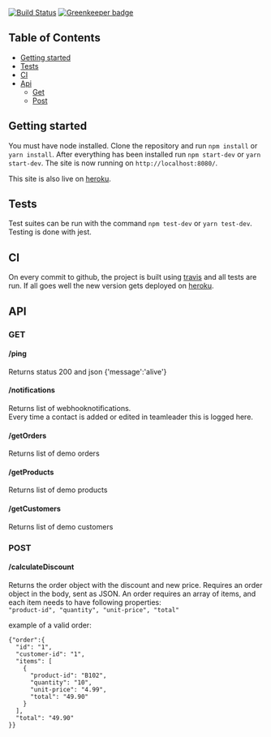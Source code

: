 [![Build Status](https://travis-ci.org/ThomasAndrewMacLean/Teamleader-api.svg?branch=master)](https://travis-ci.org/ThomasAndrewMacLean/Teamleader-api) [![Greenkeeper badge](https://badges.greenkeeper.io/ThomasAndrewMacLean/Teamleader-api.svg)](https://greenkeeper.io/)

## Table of Contents

- [Getting started](#getting-started)
- [Tests](#tests)
- [CI](#ci)
- [Api](#api)
  - [Get](#get)
  - [Post](#post)

## Getting started

You must have node installed. Clone the repository and run `npm install` or `yarn install`.
After everything has been installed run `npm start-dev` or `yarn start-dev`. The site is now running on `http://localhost:8080/`.

This site is also live on [heroku](https://nameless-citadel-45339.herokuapp.com/).

## Tests

Test suites can be run with the command `npm test-dev` or `yarn test-dev`. Testing is done with jest. 

## CI

On every commit to github, the project is built using [travis](https://travis-ci.org/ThomasAndrewMacLean/Teamleader-api) and all tests are run. If all goes well the new version gets deployed on [heroku](https://nameless-citadel-45339.herokuapp.com/).

## API

### GET

#### /ping
Returns status 200 and json {'message':'alive'}

#### /notifications
Returns list of webhooknotifications.  
Every time a contact is added or edited in teamleader this is logged here.

#### /getOrders
Returns list of demo orders

#### /getProducts
Returns list of demo products

#### /getCustomers
Returns list of demo customers

### POST

#### /calculateDiscount
Returns the order object with the discount and new price.
Requires an order object in the body, sent as JSON.
An order requires an array of items, and each item needs to have following properties:  
    `"product-id", "quantity", "unit-price", "total"`

example of a valid order:

```
{"order":{
  "id": "1",
  "customer-id": "1",
  "items": [
    {
      "product-id": "B102",
      "quantity": "10",
      "unit-price": "4.99",
      "total": "49.90"
    }
  ],
  "total": "49.90"
}}
```